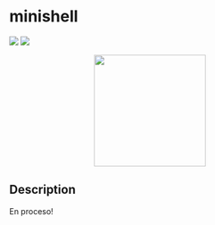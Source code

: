 # minishell

![](https://img.shields.io/badge/Language-C-blue)
![](https://img.shields.io/badge/School-42-black)

<p align=center>
  <img width="200" height="200" src="https://github.com/byaliego/42-project-badges/blob/main/badges/minishell.png"/>
</p>

## Description

En proceso!